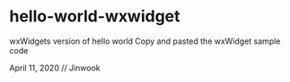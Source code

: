 # hello-world-wxwidget
wxWidgets version of hello world
Copy and pasted the wxWidget sample code

April 11, 2020 // Jinwook
